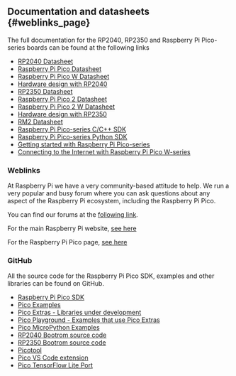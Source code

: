## Documentation and datasheets {#weblinks_page}

The full documentation for the RP2040, RP2350 and Raspberry Pi Pico-series boards can be found at the following links

 - [RP2040 Datasheet](https://rpltd.co/rp2040-datasheet)
 - [Raspberry Pi Pico Datasheet](https://rpltd.co/pico-datasheet)
 - [Raspberry Pi Pico W Datasheet](https://rpltd.co/picow-datasheet)
 - [Hardware design with RP2040](https://rpltd.co/rp2040-design)
 - [RP2350 Datasheet](https://rpltd.co/rp2350-datasheet)
 - [Raspberry Pi Pico 2 Datasheet](https://rpltd.co/pico2-datasheet)
 - [Raspberry Pi Pico 2 W Datasheet](https://rpltd.co/pico2w-datasheet)
 - [Hardware design with RP2350](https://rpltd.co/rp2350-hardware-design)
 - [RM2 Datasheet](https://rpltd.co/rm2-datasheet)
 - [Raspberry Pi Pico-series C/C++ SDK](https://rpltd.co/pico-c-sdk)
 - [Raspberry Pi Pico-series Python SDK](https://rpltd.co/pico-micropython)
 - [Getting started with Raspberry Pi Pico-series](https://rpltd.co/pico-get-started)
 - [Connecting to the Internet with Raspberry Pi Pico W-series](https://rpltd.co/picow-connect)

### Weblinks

At Raspberry Pi we have a very community-based attitude to help. We run a very popular and busy forum where you can ask questions about any aspect of the Raspberry Pi ecosystem, including the Raspberry Pi Pico.

You can find our forums at the [following link](https://forums.raspberrypi.com/).

For the main Raspberry Pi website, [see here](https://www.raspberrypi.com)

For the Raspberry Pi Pico page, [see here](https://rptl.io/rp2040-get-started)

### GitHub

All the source code for the Raspberry Pi Pico SDK, examples and other libraries can be found on GitHub.

 - [Raspberry Pi Pico SDK](https://github.com/raspberrypi/pico-sdk)
 - [Pico Examples](https://github.com/raspberrypi/pico-examples)
 - [Pico Extras - Libraries under development](https://github.com/raspberrypi/pico-extras)
 - [Pico Playground - Examples that use Pico Extras](https://github.com/raspberrypi/pico-playground)
 - [Pico MicroPython Examples](https://github.com/raspberrypi/pico-micropython-examples)
 - [RP2040 Bootrom source code](https://github.com/raspberrypi/pico-bootrom-rp2040)
 - [RP2350 Bootrom source code](https://github.com/raspberrypi/pico-bootrom-rp2350)
 - [Picotool](https://github.com/raspberrypi/picotool)
 - [Pico VS Code extension](https://github.com/raspberrypi/pico-vscode)
 - [Pico TensorFlow Lite Port](https://github.com/raspberrypi/pico-tflmicro)
